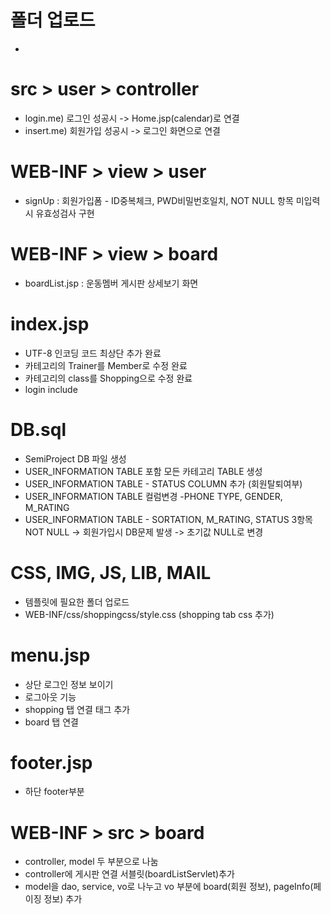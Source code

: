 # 폴더 업로드
  -

# src > user > controller
- login.me) 로그인 성공시 -> Home.jsp(calendar)로 연결
- insert.me) 회원가입 성공시 -> 로그인 화면으로 연결


# WEB-INF > view > user
- signUp : 회원가입폼 - ID중복체크, PWD비밀번호일치, NOT NULL 항목 미입력시 유효성검사 구현

# WEB-INF > view > board
- boardList.jsp : 운동멤버 게시판 상세보기 화면

# index.jsp
  - UTF-8 인코딩 코드 최상단 추가 완료
  - 카테고리의 Trainer를 Member로 수정 완료
  - 카테고리의 class를 Shopping으로 수정 완료
  - login include

# DB.sql
 - SemiProject DB 파일 생성
 - USER_INFORMATION TABLE 포함 모든 카테고리 TABLE 생성
 - USER_INFORMATION TABLE - STATUS COLUMN 추가 (회원탈퇴여부)
 - USER_INFORMATION TABLE 컬럼변경 -PHONE TYPE, GENDER, M_RATING
 - USER_INFORMATION TABLE - SORTATION, M_RATING, STATUS 3항목 NOT NULL -> 회원가입시 DB문제 발생 -> 초기값 NULL로 변경
 
# CSS, IMG, JS, LIB, MAIL
 - 템플릿에 필요한 폴더 업로드
 - WEB-INF/css/shoppingcss/style.css (shopping tab css 추가)

# menu.jsp
- 상단 로그인 정보 보이기
- 로그아웃 기능
- shopping 탭 연결 태그 추가
- board 탭 연결 

# footer.jsp
- 하단 footer부분

# WEB-INF > src > board
- controller, model 두 부분으로 나눔 
- controller에 게시판 연결 서블릿(boardListServlet)추가 
- model을 dao, service, vo로 나누고 vo 부분에 board(회원 정보), pageInfo(페이징 정보) 추가
